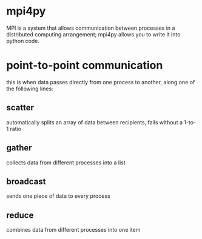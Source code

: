 # mpi4py
MPI is a system that allows communication between processes in a distributed computing arrangement; mpi4py allows you to write it into python code.

# point-to-point communication
this is when data passes directly from one process to another, along one of the following lines:
## scatter
automatically splits an array of data between recipients, fails without a 1-to-1 ratio
## gather
collects data from different processes into a list
## broadcast
sends one piece of data to every process
## reduce
combines data from different processes into one item
